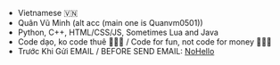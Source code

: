 - Vietnamese 🇻🇳
- Quân Vũ Minh (alt acc (main one is Quanvm0501))
- Python, C++, HTML/CSS/JS, Sometimes Lua and Java
- Code dạo, ko code thuê 🤫🧏‍♂️ / Code for fun, not code for money 🤫🧏‍♂️
- Trước Khi Gửi EMAIL / BEFORE SEND EMAIL: [NoHello](https://nohello.net/)
<!---
Quanvm0501alt1/Quanvm0501alt1 is a ✨ special ✨ repository because its `README.md` (this file) appears on your GitHub profile.
You can click the Preview link to take a look at your changes.
--->
